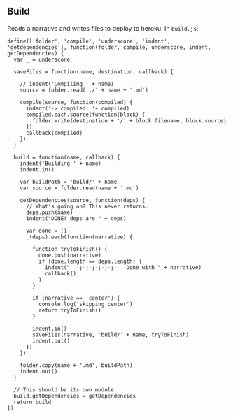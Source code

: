 Build
-----

Reads a narrative and writes files to deploy to heroku. In `build.js`:

    define(['folder', 'compile', 'underscore', 'indent', 'getdependencies'], function(folder, compile, underscore, indent, getDependencies) {
      var _ = underscore

      saveFiles = function(name, destination, callback) {

        // indent('Compiling ' + name)
        source = folder.read('./' + name + '.md')

        compile(source, function(compiled) {
          indent('-> compiled: '+ compiled)
          compiled.each.source(function(block) {
            folder.write(destination + '/' + block.filename, block.source)
          })
          callback(compiled)
        })
      }

      build = function(name, callback) {
        indent('Building ' + name)
        indent.in()

        var buildPath = 'build/' + name
        var source = folder.read(name + '.md')

        getDependencies(source, function(deps) {
          // What's going on? This never returns.
          deps.push(name)
          indent("DONE! deps are " + deps)

          var done = []
          _(deps).each(function(narrative) {

            function tryToFinish() {
              done.push(narrative)
              if (done.length == deps.length) {
                indent("  -;-;-;-;-;-;-   Done with " + narrative)
                callback()
              }
            }

            if (narrative == 'center') { 
              console.log('skipping center')
              return tryToFinish()
            }

            indent.in()
            saveFiles(narrative, 'build/' + name, tryToFinish)
            indent.out()
          })
        })

        folder.copy(name + '.md', buildPath)
        indent.out()
      }

      // This should be its own module
      build.getDependencies = getDependencies
      return build
    })
